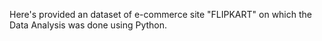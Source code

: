 Here's provided an dataset of e-commerce site "FLIPKART" on which the Data Analysis was done using Python.
